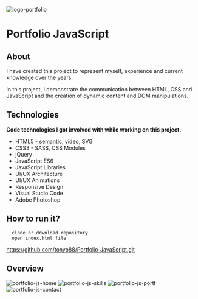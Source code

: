 ![logo-portfolio](https://user-images.githubusercontent.com/45981967/80264408-ea9ac400-8648-11ea-85be-1a8758810e29.png)

Portfolio JavaScript
===

About
---
I have created this project to represent myself, experience and current knowledge over the years.


In this project, I demonstrate the communication between HTML, CSS and JavaScript and the creation of dynamic content and DOM manipulations.

Technologies
---
**Code technologies I got involved with while working on this project.**
* HTML5 - semantic, video, SVG
* CSS3 - SASS, CSS Modules
* jQuery
* JavaScript ES6
* JavaScript Libraries
* UI/UX Architecture
* UI/UX Animations
* Responsive Design
* Visual Studio Code
* Adobe Photoshop

How to run it?
---
```
  clone or download repository
  open index.html file 
```
https://github.com/tonyo88/Portfolio-JavaScript.git

Overview
---

![portfolio-js-home](https://user-images.githubusercontent.com/45981967/80311052-65232b00-8792-11ea-9129-891b5a98f629.png)
![portfolio-js-skills](https://user-images.githubusercontent.com/45981967/80311056-6a807580-8792-11ea-96c6-bd4402a8bf83.png)
![portfolio-js-portf](https://user-images.githubusercontent.com/45981967/80311057-6d7b6600-8792-11ea-9de8-19f3fc1adf78.png)
![portfolio-js-contact](https://user-images.githubusercontent.com/45981967/80311060-6f452980-8792-11ea-9f81-bde3f55ee87f.png)


